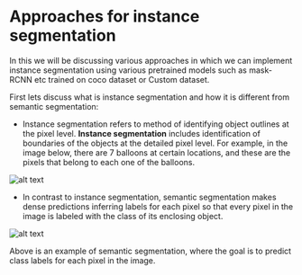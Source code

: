 # Approaches for instance segmentation 
In this we will be discussing various approaches in which we can implement instance segmentation using various pretrained models such as mask-RCNN etc trained on coco dataset or Custom dataset.

First lets discuss what is instance segmentation and how it is different from semantic segmentation:
* Instance segmentation refers to method of identifying object outlines at the pixel level. **Instance segmentation** includes identification of boundaries of the objects at the detailed pixel level. For example, in the image below, there are 7 balloons at certain locations, and these are the pixels that belong to each one of the balloons.

![alt text](https://miro.medium.com/max/443/1*I5_PSpXNmPDp5K9zvUZLpg.png " instance segmentation ")

* In contrast to instance segmentation, semantic segmentation makes dense predictions inferring labels for each pixel so that every pixel in the image is labeled with the class of its enclosing object.

![alt text](https://www.jeremyjordan.me/content/images/2018/05/Screen-Shot-2018-05-17-at-7.42.16-PM.png " semantic segmentation ")

Above is an example of semantic segmentation, where the goal is to predict class labels for each pixel in the image.
